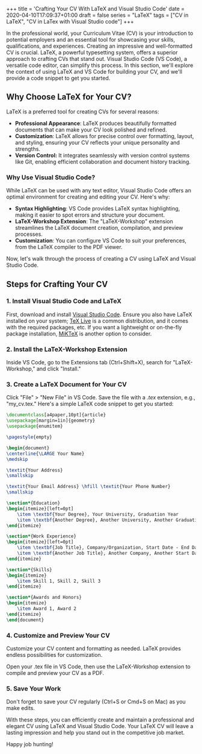 +++
title = 'Crafting Your CV With LaTeX and Visual Studio Code'
date = 2020-04-10T17:09:37+01:00
draft = false
series = "LaTeX"
tags = ["CV in LaTeX", "CV in LaTex with Visual Studio code"]
+++

In the professional world, your Curriculum Vitae (CV) is your introduction to potential employers and an essential tool for showcasing your skills, qualifications, and experiences. Creating an impressive and well-formatted CV is crucial. LaTeX, a powerful typesetting system, offers a superior approach to crafting CVs that stand out. Visual Studio Code (VS Code), a versatile code editor, can simplify this process. In this section, we'll explore the context of using LaTeX and VS Code for building your CV, and we'll provide a code snippet to get you started.

## Why Choose LaTeX for Your CV?

LaTeX is a preferred tool for creating CVs for several reasons:

- **Professional Appearance**: LaTeX produces beautifully formatted documents that can make your CV look polished and refined.
- **Customization**: LaTeX allows for precise control over formatting, layout, and styling, ensuring your CV reflects your unique personality and strengths.
- **Version Control:** It integrates seamlessly with version control systems like Git, enabling efficient collaboration and document history tracking.

### Why Use Visual Studio Code?

While LaTeX can be used with any text editor, Visual Studio Code offers an optimal environment for creating and editing your CV. Here's why:

- **Syntax Highlighting**: VS Code provides LaTeX syntax highlighting, making it easier to spot errors and structure your document.
- **LaTeX-Workshop Extension**: The "LaTeX-Workshop" extension streamlines the LaTeX document creation, compilation, and preview processes.
- **Customization**: You can configure VS Code to suit your preferences, from the LaTeX compiler to the PDF viewer.

Now, let's walk through the process of creating a CV using LaTeX and Visual Studio Code.

## Steps for Crafting Your CV

### 1. Install Visual Studio Code and LaTeX

First, download and install [Visual Studio Code](https://code.visualstudio.com/). Ensure you also have LaTeX installed on your system; [TeX Live](https://tug.org/texlive/) is a common distribution, and it comes with the required packages, etc. If you want a lightweight or on-the-fly package installation, [MiKTeX](https://miktex.org/) is another option to consider.

### 2. Install the LaTeX-Workshop Extension

Inside VS Code, go to the Extensions tab (Ctrl+Shift+X), search for "LaTeX-Workshop," and click "Install."

### 3. Create a LaTeX Document for Your CV

Click "File" > "New File" in VS Code.
Save the file with a _.tex_ extension, e.g., "my_cv.tex."
Here's a simple LaTeX code snippet to get you started:

```latex
\documentclass[a4paper,10pt]{article}
\usepackage[margin=1in]{geometry}
\usepackage{enumitem}

\pagestyle{empty}

\begin{document}
\centerline{\LARGE Your Name}
\medskip

\textit{Your Address}
\smallskip

\textit{Your Email Address} \hfill \textit{Your Phone Number}
\smallskip

\section*{Education}
\begin{itemize}[left=0pt]
    \item \textbf{Your Degree}, Your University, Graduation Year
    \item \textbf{Another Degree}, Another University, Another Graduation Year
\end{itemize}

\section*{Work Experience}
\begin{itemize}[left=0pt]
    \item \textbf{Job Title}, Company/Organization, Start Date - End Date
    \item \textbf{Another Job Title}, Another Company, Another Start Date - Another End Date
\end{itemize}

\section*{Skills}
\begin{itemize}
    \item Skill 1, Skill 2, Skill 3
\end{itemize}

\section*{Awards and Honors}
\begin{itemize}
    \item Award 1, Award 2
\end{itemize}
\end{document}
```

### 4. Customize and Preview Your CV

Customize your CV content and formatting as needed. LaTeX provides endless possibilities for customization.

Open your .tex file in VS Code, then use the LaTeX-Workshop extension to compile and preview your CV as a PDF.

### 5. Save Your Work

Don't forget to save your CV regularly (Ctrl+S or Cmd+S on Mac) as you make edits.

With these steps, you can efficiently create and maintain a professional and elegant CV using LaTeX and Visual Studio Code. Your LaTeX CV will leave a lasting impression and help you stand out in the competitive job market.

Happy job hunting!
